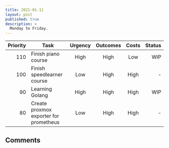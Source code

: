 ```yaml
---
title: 2021-01-11
layout: post
published: true
description: >
  Monday to Friday.
---
```


| Priority | Task | Urgency | Outcomes | Costs | Status |
| ---------: | ------------ | :-------: | :--------: | :----: | ------: |
| 110 | Finish piano course | High | High | Low | WIP |
| 100 | Finish speedlearner course | Low | High | High | - |
|  90 | Learning Golang | High | High | High | WIP |
|  80 | Create proxmox exporter for prometheus | Low | High | High | - |


## Comments


